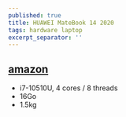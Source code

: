 ```yaml
---
published: true
title: HUAWEI MateBook 14 2020
tags: hardware laptop
excerpt_separator: ''
---
```

## [amazon](https://www.amazon.fr/gp/product/B08P9186JF/ref=ox_sc_act_title_2?smid=A1X6FK5RDHNB96&psc=1)

- i7-10510U, 4 cores / 8 threads
- 16Go
- 1.5kg
